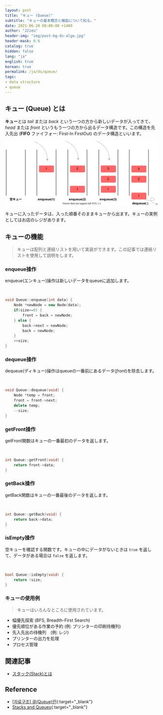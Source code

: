 ```yaml
---
layout: post
title: "キュー (Queue)"
subtitle: "キューの基本概念と機能について知る。"
date: 2021-06-20 08:00:00 +1400
author: "J2ieu"
header-img: "img/post-bg-ds-algo.jpg"
header-mask: 0.6
catalog: true
hidden: false
lang: "ja"
english: true
korean: true
permalink: /ja/ds/queue/
tags:
- data structure
- queue
---
```


## キュー (Queue) とは
**キュー**とは *tail* または *back* という一つの方から新しいデータが入ってきて、*head* または *front* というもう一つの方から出るデータ構造です。この構造を先入先出 (**FIFO** ファイフォー: First-In FirstOut) の<wbr>データ構造<wbr>といいます。

![queue figure](/img/in-post/ds-algo/queue/queue-ja.svg)

キューに入ったデータは、入った順番そのままキューから出ます。キューの実例としてはお店のレジがあります。



## キューの機能

> キューは配列と連結リストを用いて実装ができます。この記事では連結リストを使用して説明をします。

### enqueue操作
enqueue(エンキュー)操作は新しいデータをqueueに追加します。

<br> 

```cpp
void Queue::enqueue(int data) {
    Node *newNode = new Node(data);
    if(size==0) {
        front = back = newNode;
    } else {
        back->next = newNode;
        back = newNode;
    }
    ++size;
}
```

### dequeue操作

dequeue(ディキュー)操作はqueueの一番前にあるデータ(*front*)を除去します。

<br>

```cpp
void Queue::dequeue(void) {
    Node *temp = front;
    front = front->next;
    delete temp;
    --size;
}
```

### getFront操作

getFront関数はキューの一番最初のデータを返します。

<br>

```cpp
int Queue::getFront(void) {
    return front->data;
}
```

### getBack操作

getBack関数はキューの一番最後のデータを返します。

<br>

```cpp
int Queue::getBack(void) {
    return back->data;
}
```

### isEmpty操作

空キューを確認する関数です。キューの中にデータがないときは `true` を返して、データがある場合は `false` を返します。

<br>

```cpp
bool Queue::isEmpty(void) {
    return !size;
}
```

### キューの使用例
> キューはいろんなところに使用されています。

- 幅優先探索 (BFS, Breadth-First Search)
- 優先順位がある作業の予約 (例: プリンターの印刷待機列)
- 先入先出の待機列　(例: レジ)
- プリンターの出力を処理
- プロセス管理

## 関連記事
- [スタック(Stack)とは](/ja/ds/stack)

## Reference
- [[자료구조] 큐(Queue)란](https://gmlwjd9405.github.io/2018/08/02/data-structure-queue.html){:target="_blank"}
- [Stacks and Queues](https://www.andrew.cmu.edu/course/15-121/lectures/Stacks%20and%20Queues/Stacks%20and%20Queues.html){:target="_blank"}
